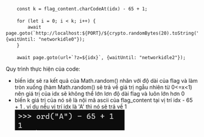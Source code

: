 ```const idx = Math.floor(Math.random() * flag_content.length);
    const k = flag_content.charCodeAt(idx) - 65 + 1;

    for (let i = 0; i < k; i++) {
        await page.goto(`http://localhost:${PORT}/${crypto.randomBytes(20).toString("hex")}`, {waitUntil: "networkidle0"});
    }

    await page.goto(url+`?z=${idx}`, {waitUntil: "networkidle2"});
```
Quy trình thực hiện của code:  
- biến idx sẽ ra kết quả của Math.random() nhân với độ dài của flag và làm tròn xuống (hàm Math.random() sẽ trả về giá trị ngẫu nhiên từ 0<=x<1) nên giá trị của idx sẽ không thể lớn lơn độ dài flag và luôn lớn hơn 0
- biến k giá trị của nó sẽ là nội mã ascii của flag_content tại vị trí idx - 65 + 1 . ví dụ nếu vị trí idx là 'A' thì nó sẽ trả về 1  
![image](https://github.com/vanatka10/ctf_walkthrough/blob/533b78e7d934c5c4ef72136774b690e7d75bbf20/Bauhinia%20CTF%202023/web/carpe-diem_6f1189b7ee82fa28da29a6215ae9b0da/img/New%20Bitmap%20image.jpg)


